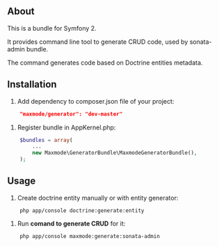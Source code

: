 ## About

This is a bundle for Symfony 2.

It provides command line tool to generate CRUD code, used by sonata-admin bundle.

The command generates code based on Doctrine entities metadata.

## Installation
1. Add dependency to composer.json file of your project:
```json
    "maxmode/generator": "dev-master"
```
1. Register bundle in AppKernel.php:
```php
    $bundles = array(
        ...
        new Maxmode\GeneratorBundle\MaxmodeGeneratorBundle(),
    );
```

## Usage

1. Create doctrine entity manually or with entity generator:
```
    php app/console doctrine:generate:entity
```

1. Run <b>comand to generate CRUD</b> for it:
```
    php app/console maxmode:generate:sonata-admin
```
